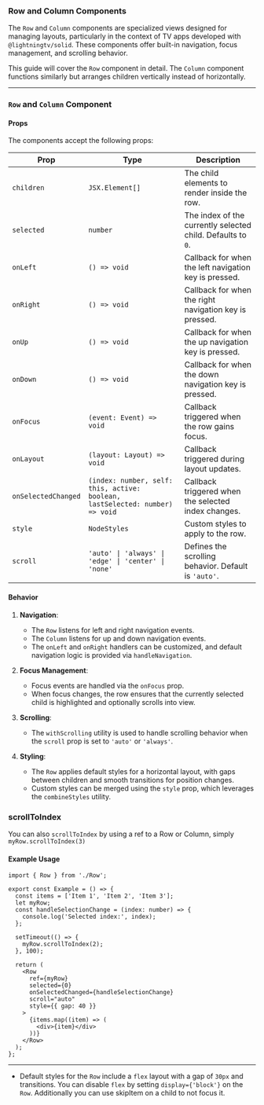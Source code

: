 ### Row and Column Components

The `Row` and `Column` components are specialized views designed for managing layouts, particularly in the context of TV apps developed with `@lightningtv/solid`. These components offer built-in navigation, focus management, and scrolling behavior.

This guide will cover the `Row` component in detail. The `Column` component functions similarly but arranges children vertically instead of horizontally.

---

### `Row` and `Column` Component

#### Props

The components accept the following props:

| **Prop**            | **Type**                                                                     | **Description**                                             |
| ------------------- | ---------------------------------------------------------------------------- | ----------------------------------------------------------- |
| `children`          | `JSX.Element[]`                                                              | The child elements to render inside the row.                |
| `selected`          | `number`                                                                     | The index of the currently selected child. Defaults to `0`. |
| `onLeft`            | `() => void`                                                                 | Callback for when the left navigation key is pressed.       |
| `onRight`           | `() => void`                                                                 | Callback for when the right navigation key is pressed.      |
| `onUp`              | `() => void`                                                                 | Callback for when the up navigation key is pressed.         |
| `onDown`            | `() => void`                                                                 | Callback for when the down navigation key is pressed.       |
| `onFocus`           | `(event: Event) => void`                                                     | Callback triggered when the row gains focus.                |
| `onLayout`          | `(layout: Layout) => void`                                                   | Callback triggered during layout updates.                   |
| `onSelectedChanged` | `(index: number, self: this, active: boolean, lastSelected: number) => void` | Callback triggered when the selected index changes.         |
| `style`             | `NodeStyles`                                                                 | Custom styles to apply to the row.                          |
| `scroll`            | `'auto' \| 'always' \| 'edge' \| 'center' \| 'none'`                         | Defines the scrolling behavior. Default is `'auto'`.        |

#### Behavior

1. **Navigation**:

   - The `Row` listens for left and right navigation events.
   - The `Column` listens for up and down navigation events.
   - The `onLeft` and `onRight` handlers can be customized, and default navigation logic is provided via `handleNavigation`.

2. **Focus Management**:

   - Focus events are handled via the `onFocus` prop.
   - When focus changes, the row ensures that the currently selected child is highlighted and optionally scrolls into view.

3. **Scrolling**:

   - The `withScrolling` utility is used to handle scrolling behavior when the `scroll` prop is set to `'auto'` or `'always'`.

4. **Styling**:
   - The `Row` applies default styles for a horizontal layout, with gaps between children and smooth transitions for position changes.
   - Custom styles can be merged using the `style` prop, which leverages the `combineStyles` utility.

### scrollToIndex

You can also `scrollToIndex` by using a ref to a Row or Column, simply `myRow.scrollToIndex(3)`

#### Example Usage

```tsx
import { Row } from './Row';

export const Example = () => {
  const items = ['Item 1', 'Item 2', 'Item 3'];
  let myRow;
  const handleSelectionChange = (index: number) => {
    console.log('Selected index:', index);
  };

  setTimeout(() => {
    myRow.scrollToIndex(2);
  }, 100);

  return (
    <Row
      ref={myRow}
      selected={0}
      onSelectedChanged={handleSelectionChange}
      scroll="auto"
      style={{ gap: 40 }}
    >
      {items.map((item) => (
        <div>{item}</div>
      ))}
    </Row>
  );
};
```

---

- Default styles for the `Row` include a `flex` layout with a gap of `30px` and transitions. You can disable `flex` by setting `display={'block'}` on the `Row`. Additionally you can use skipItem on a child to not focus it.
